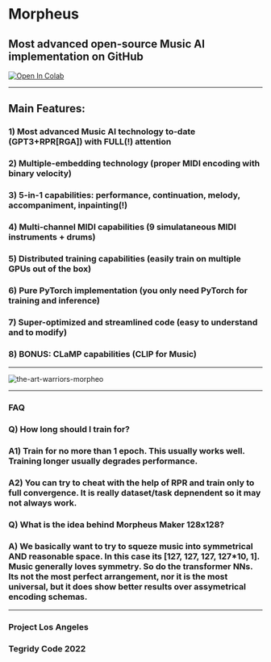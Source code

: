 # Morpheus

## Most advanced open-source Music AI implementation on GitHub


[![Open In Colab][colab-badge3]][colab-notebook3]

[colab-notebook3]: <https://colab.research.google.com/github/asigalov61/Morpheus/blob/main/%5BGC%5D_Morpheus.ipynb>
[colab-badge3]: <https://colab.research.google.com/assets/colab-badge.svg>

***

## Main Features:

### 1) Most advanced Music AI technology to-date (GPT3+RPR[RGA]) with FULL(!) attention
### 2) Multiple-embedding technology (proper MIDI encoding with binary velocity)
### 3) 5-in-1 capabilities: performance, continuation, melody, accompaniment, inpainting(!)
### 4) Multi-channel MIDI capabilities (9 simulataneous MIDI instruments + drums)
### 5) Distributed training capabilities (easily train on multiple GPUs out of the box)
### 6) Pure PyTorch implementation (you only need PyTorch for training and inference)
### 7) Super-optimized and streamlined code (easy to understand and to modify)
### 8) BONUS: CLaMP capabilities (CLIP for Music)

***

![the-art-warriors-morpheo](https://user-images.githubusercontent.com/56325539/147360073-59cfb940-9ed2-4903-8618-d3db58df3e24.jpg)

***

### FAQ

### Q) How long should I train for?
### A1) Train for no more than 1 epoch. This usually works well. Training longer usually degrades performance.
### A2) You can try to cheat with the help of RPR and train only to full convergence. It is really dataset/task depnendent so it may not always work.

### Q) What is the idea behind Morpheus Maker 128x128?
### A) We basically want to try to squeze music into symmetrical AND reasonable space. In this case its [127, 127, 127, 127*10, 1]. Music generally loves symmetry. So do the transformer NNs. Its not the most perfect arrangement, nor it is the most universal, but it does show better results over assymetrical encoding schemas.

***

### Project Los Angeles

### Tegridy Code 2022

